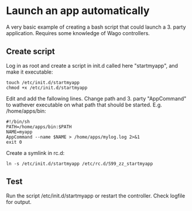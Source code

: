# Launch an app automatically
A very basic example of creating a bash script that could launch a 3. party application.
Requires some knowledge of Wago controllers. 


## Create script

Log in as root and create a script in init.d called here "startmyapp", and make it executable:
```
touch /etc/init.d/startmyapp
chmod +x /etc/init.d/startmyapp
```

Edit and add the fallowing lines. Change path and 3. party "AppCommand" to wathever executable on what path that should be started.
E.g. /home/apps/bin:
```
#!/bin/sh
PATH=/home/apps/bin:$PATH
NAME=myapp
AppCommand --name $NAME > /home/apps/mylog.log 2>&1
exit 0
```

Create a symlink in rc.d:
```
ln -s /etc/init.d/startmyapp /etc/rc.d/S99_zz_startmyapp
```

## Test

Run the script /etc/init.d/startmyapp or restart the controller. 
Check logfile for output. 

